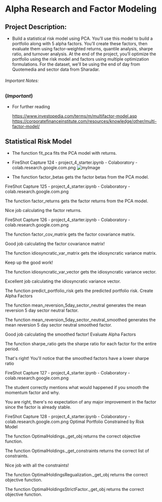 
# Alpha Research and Factor Modeling

## Project Description: 

* Build a statistical risk model using PCA. You’ll use this model to build a portfolio along with 5 alpha factors. You’ll create these factors, then evaluate them using factor-weighted returns, quantile analysis, sharpe ratio, and turnover analysis. At the end of the project, you’ll optimize the portfolio using the risk model and factors using multiple optimization formulations. For the dataset, we'll be using the end of day from Quotemedia and sector data from Sharadar.


###### *Important Notes*: 

### (*Important*)

* For further reading

    https://www.investopedia.com/terms/m/multifactor-model.asp
    https://corporatefinanceinstitute.com/resources/knowledge/other/multi-factor-model/

## Statistical Risk Model

* The function fit_pca fits the PCA model with returns.

* FireShot Capture 124 - project_4_starter.ipynb - Colaboratory - colab.research.google.com.png
  ![myImage](https://udacity-reviews-uploads.s3.us-west-2.amazonaws.com/_attachments/3354060/1635731882/FireShot_Capture_124_-_project_4_starter.ipynb_-_Colaboratory_-_colab.research.google.com.png)

* The function factor_betas gets the factor betas from the PCA model.


FireShot Capture 125 - project_4_starter.ipynb - Colaboratory - colab.research.google.com.png

The function factor_returns gets the factor returns from the PCA model.

Nice job calculating the factor returns.

FireShot Capture 126 - project_4_starter.ipynb - Colaboratory - colab.research.google.com.png

The function factor_cov_matrix gets the factor covariance matrix.

Good job calculating the factor covariance matrix!

The function idiosyncratic_var_matrix gets the idiosyncratic variance matrix.

Keep up the good work!

The function idiosyncratic_var_vector gets the idiosyncratic variance vector.

Excellent job calculating the idiosyncratic variance vector.

The function predict_portfolio_risk gets the predicted portfolio risk.
Create Alpha Factors

The function mean_reversion_5day_sector_neutral generates the mean reversion 5 day sector neutral factor.

The function mean_reversion_5day_sector_neutral_smoothed generates the mean reversion 5 day sector neutral smoothed factor.

Good job calculating the smoothed factor!
Evaluate Alpha Factors

The function sharpe_ratio gets the sharpe ratio for each factor for the entire period.

That's right! You'll notice that the smoothed factors have a lower sharpe ratio

FireShot Capture 127 - project_4_starter.ipynb - Colaboratory - colab.research.google.com.png

The student correctly mentions what would happened if you smooth the momentum factor and why.

You are right, there's no expectation of any major improvement in the factor since the factor is already stable.

FireShot Capture 128 - project_4_starter.ipynb - Colaboratory - colab.research.google.com.png
Optimal Portfolio Constrained by Risk Model

The function OptimalHoldings._get_obj returns the correct objective function.

The function OptimalHoldings._get_constraints returns the correct list of constraints.

Nice job with all the constraints!

The function OptimalHoldingsRegualization._get_obj returns the correct objective function.

The function OptimalHoldingsStrictFactor._get_obj returns the correct objective function.
